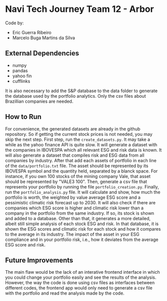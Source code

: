 # Navi Tech Journey Team 12 - Arbor

Code by:

- Eric Guerra Ribeiro
- Marcelo Buga Martins da Silva

## External Dependencies

- numpy
- pandas
- yahoo fin
- cufflinks

It is also necessary to add the S&P database to the data folder to generate the database used by the portfolio analytics. Only the csv files about Brazillian companies are needed.

## How to Run

For convenience, the generated datasets are already in the github repository. So if getting the current stock prices is not needed, you may skip the next step.
First step, run the ```create_datasets.py```. It may take a while as the yahoo finance API is quite slow. It will generate a dataset with the companies in IBOVESPA which all relevant ESG and risk data is known. It will also generate a dataset that compiles risk and ESG data from all companies by industry.
After that add each assets of portfolio in each line of the ```data/portfolio.txt``` file. The asset should be represented by its IBOVESPA symbol and the quantity held, separated by a blanck space. For instance, if you own 100 stocks of the mining company Vale, that asset should be represented by "VALE3 100".
Then, generate a csv file that represents your portfolio by running the file ```portfolio_creation.py```.
Finally, run the ```portfolio_analysis.py``` file. It will calculate and show, how much the portfolio is worth, the weighted by value average ESG score and a pessimistic climatic risk forecast up to 2030.
It will also check if there are companies which ESG score is higher and climatic risk lower than a company in the portfolio from the same industry. If so, its stock is shown and added to a database. Other than that, it generates a more detailed, albeit still simple analysis of each stock ESG and risk. In that database, it is shown the ESG scores and climatic risk for each stock and how it compares to the average in its industry. The impact of the asset in your ESG compliance and in your portfolio risk, i.e., how it deviates from the average ESG score and risk.

## Future Improvements

The main flaw would be the lack of an interative frontend interface in which you could change your portfolio easily and see the results of the analysis. However, the way the code is done using csv files as interfaces between different codes, the frontend app would only need to generate a csv file with the portfolio and read the analysis made by the code.
